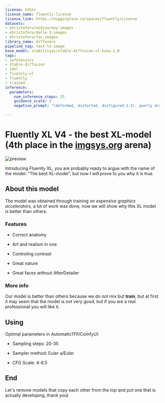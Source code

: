 ```yaml
---
license: other
license_name: fluently-license
license_link: https://huggingface.co/spaces/fluently/License
datasets:
- ehristoforu/midjourney-images
- ehristoforu/dalle-3-images
- ehristoforu/fav_images
library_name: diffusers
pipeline_tag: text-to-image
base_model: stabilityai/stable-diffusion-xl-base-1.0
tags:
- safetensors
- stable-diffusion
- sdxl
- fluetnly-xl
- fluently
- trained
inference:
  parameters:
    num_inference_steps: 25
    guidance_scale: 5
    negative_prompt: "(deformed, distorted, disfigured:1.3), poorly drawn, bad anatomy, wrong anatomy, extra limb, missing limb, floating limbs, (mutated hands and fingers:1.4), disconnected limbs, mutation, mutated, ugly, disgusting, blurry, amputation"
  
---
```

# **Fluently XL** V4 - the best XL-model (4th place in the [imgsys.org](https://imgsys.org/rankings) arena)

![preview](images/preview.png)


Introducing Fluently XL, you are probably ready to argue with the name of the model: “The best XL-model”, but now I will prove to you why it is true.

## About this model

The model was obtained through training on *expensive graphics accelerators*, a lot of work was done, now we will show why this XL model is better than others.

### Features

  - Correct anatomy

  - Art and realism in one

  - Controling contrast

  - Great nature

  - Great faces without AfterDetailer

### More info

Our model is better than others because we do not mix but **train**, but at first it may seem that the model is not very good, but if you are a real professional you will like it.

## Using

Optimal parameters in Automatic1111/ComfyUI:

  - Sampling steps: 20-35

  - Sampler method: Euler a/Euler

  - CFG Scale: 4-6.5

## End

Let's remove models that copy each other from the top and put one that is actually developing, thank you)